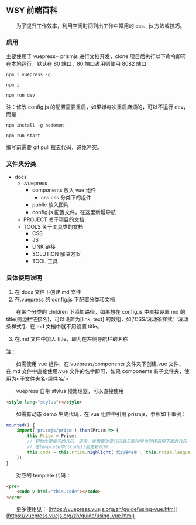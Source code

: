 ## WSY 前端百科

&#160; &#160; &#160; &#160;为了提升工作效率，利用空闲时间列出工作中常用的 css、js 方法或技巧。

### 启用

主要使用了 vuepress+ prismjs 进行文档开发，clone 项目后执行以下命令即可在本地运行，默认在 80 端口，80 端口占用则使用 8082 端口：

```
npm i vuepress -g

npm i

npm run dev
```

注：修改 config.js 的配置需要重启，如果嫌每次重启麻烦的，可以不运行 dev，而是：

```
npm install -g nodemon

npm run start
```

编写前需要 git pull 拉去代码，避免冲突。



### 文件夹分类

- docs
  - .vuepress
    - components 放入 vue 组件
      - css css 分类下的组件
    - public 放入图片
    - config.js 配置文件，在这里新增导航
  - PROJECT 关于项目的文档
  - TOOLS 关于工具类的文档
    - CSS
    - JS
    - LINK 链接
    - SOLUTION 解决方案
    - TOOL 工具

### 具体使用说明

1. 在 docs 文件下创建 md 文件
2. 在.vuepress 的 config.js 下配置分类和文档

&#160; &#160; &#160; &#160;在某个分类的 children 下添加路径，如果想在 config.js 中直接设置 md 的 title(侧边栏链接名)，可以设置为[link, text] 的数组，如['CSS/滚动条样式', '滚动条样式']，在 md 文档中就不用设置 title。

3. 在.md 文件中加入 title，即为在左侧导航栏的名称

注：

&#160; &#160; &#160; &#160;如需使用 vue 组件，在.vuepress/components 文件夹下创建.vue 文件，在.md 文件中直接使用.vue 文件的名字即可，如果 components 有子文件夹，使用为<子文件夹名-组件名/>

&#160; &#160; &#160; &#160;vuepress 自带 stylus 预处理器，可以直接使用

```html
<style lang="stylus"></style>
```

&#160; &#160; &#160; &#160;如需有动态 demo 生成代码，在.vue 组件中引用 prismjs，参照如下事例：

```javascript
mounted() {
	import('prismjs/prism').then(Prism => {
		this.Prism = Prism;
		// 初始化要展示的代码、语言，在需要改变代码展示的时候也同样调用下面的代码
		// 在templete中{{code}}会更新代码
		this.code = this.Prism.highlight('代码字符串', this.Prism.languages.css, 'css');
	});
}
```

&#160; &#160; &#160; &#160;对应的 templete 代码：

```html
<pre>
	<code v-html="this.code"></code>
</pre>
```

&#160; &#160; &#160; &#160;更多使用见：
[https://vuepress.vuejs.org/zh/guide/using-vue.html](https://vuepress.vuejs.org/zh/guide/using-vue.html)
